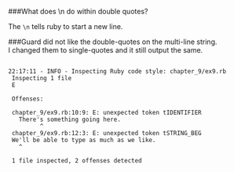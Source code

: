 ###What does \n do within double quotes?

The `\n` tells ruby to start a new line.



###Guard did not like the double-quotes on the multi-line string.</br> I changed them to single-quotes and it still output the same.

<pre><code>
22:17:11 - INFO - Inspecting Ruby code style: chapter_9/ex9.rb
 Inspecting 1 file
 E
 
 Offenses:
 
 chapter_9/ex9.rb:10:9: E: unexpected token tIDENTIFIER
   There's something going here.
         ^
 chapter_9/ex9.rb:12:3: E: unexpected token tSTRING_BEG
 We'll be able to type as much as we like.
   ^
 
 1 file inspected, 2 offenses detected
 </code></pre>
